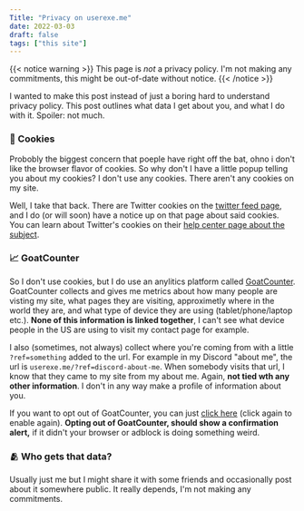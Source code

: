 ```yaml
---
Title: "Privacy on userexe.me"
date: 2022-03-03
draft: false
tags: ["this site"]
---
```


{{< notice warning >}}
This page is *not* a privacy policy. I'm not making any commitments, this might be out-of-date without notice.
{{< /notice >}}



I wanted to make this post instead of just a boring hard to understand privacy policy. This post outlines what data I get about you, and what I do with it. Spoiler: not much.

### 🍪 Cookies

Probobly the biggest concern that poeple have right off the bat, ohno i don't like the browser flavor of cookies. So why don't I have a little popup telling you about my cookies? I don't use any cookies. There aren't any cookies on my site.

Well, I take that back. There are Twitter cookies on the [twitter feed page](/twitter-feed/), and I do (or will soon) have a notice up on that page about said cookies. You can learn about Twitter's cookies on their [help center page about the subject](https://help.twitter.com/en/twitter-for-websites-ads-info-and-privacy).

### 📈 GoatCounter

So I don't use cookies, but I do use an anylitics platform called [GoatCounter](https://www.goatcounter.com/). GoatCounter collects and gives me metrics about how many people are visting my site, what pages they are visiting, approximetly where in the world they are, and what type of device they are using (tablet/phone/laptop etc.). **None of this information is linked together**, I can't see what device people in the US are using to visit my contact page for example.

I also (sometimes, not always) collect where you're coming from with a little `?ref=something` added to the url. For example in my Discord "about me", the url is `userexe.me/?ref=discord-about-me`. When somebody visits that url, I know that they came to my site from my about me. Again, **not tied wth any other information**. I don't in any way make a profile of information about you.

If you want to opt out of GoatCounter, you can just [click here](/index.html/#toggle-goatcounter) (click again to enable again). **Opting out of GoatCounter, should show a confirmation alert,** if it didn't your browser or adblock is doing something weird.

### 🫂 Who gets that data?

Usually just me but I might share it with some friends and occasionally post about it somewhere public. It really depends, I'm not making any commitments.